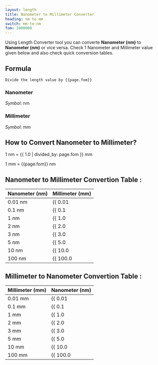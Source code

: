 ```yaml
---
layout: length
title: Nanometer to Millimeter Converter
heading: nm to mm
switch: mm-to-nm
fom: 1000000
---
```


Using Length Converter tool you can converte **Nanometer (nm)** to **Nanometer (nm)** or vice versa. Check 1 Nanometer and Millimeter value given below and also check quick conversion tables.

## Formula
`Divide the length value by {{page.fom}}`

### Nanometer
*Symbol*: nm

### Millimeter
*Symbol*: mm

## How to Convert Nanometer to Millimeter?
1 nm = {{ 1.0 | divided_by: page.fom }} mm

1 mm = {{page.fom}} nm

## Nanometer to Millimeter Convertion Table :

| Nanometer (nm) | Millimeter (mm) |
| ---- | ---- |
| 0.01 nm | {{ 0.01 | divided_by: page.fom | round: 12 }} mm |
| 0.1 nm | {{ 0.1 | divided_by: page.fom | round: 12 }} mm |
| 1 nm | {{ 1.0 | divided_by: page.fom | round: 12 }} mm |
| 2 nm | {{ 2.0 | divided_by: page.fom | round: 12 }} mm |
| 3 nm | {{ 3.0 | divided_by: page.fom | round: 12 }} mm |
| 5 nm | {{ 5.0 | divided_by: page.fom | round: 12 }} mm |
| 10 nm | {{ 10.0 | divided_by: page.fom | round: 12 }} mm |
| 100 nm | {{ 100.0 | divided_by: page.fom | round: 12 }} mm |

## Millimeter to Nanometer Convertion Table :

| Millimeter (mm) | Nanometer (nm) |
| ---- | ---- |
| 0.01 mm | {{ 0.01 | times: page.fom | round: 12 }} nm |
| 0.1 mm | {{ 0.1 | times: page.fom | round: 12 }} nm |
| 1 mm | {{ 1.0 | times: page.fom | round: 12 }} nm |
| 2 mm | {{ 2.0 | times: page.fom | round: 12 }} nm |
| 3 mm | {{ 3.0 | times: page.fom | round: 12 }} nm |
| 5 mm | {{ 5.0 | times: page.fom | round: 12 }} nm |
| 10 mm | {{ 10.0 | times: page.fom | round: 12 }} nm |
| 100 mm | {{ 100.0 | times: page.fom | round: 12 }} nm |

<script>
selectInput[0].selected = true
selectOutput[2].selected = true
</script>
